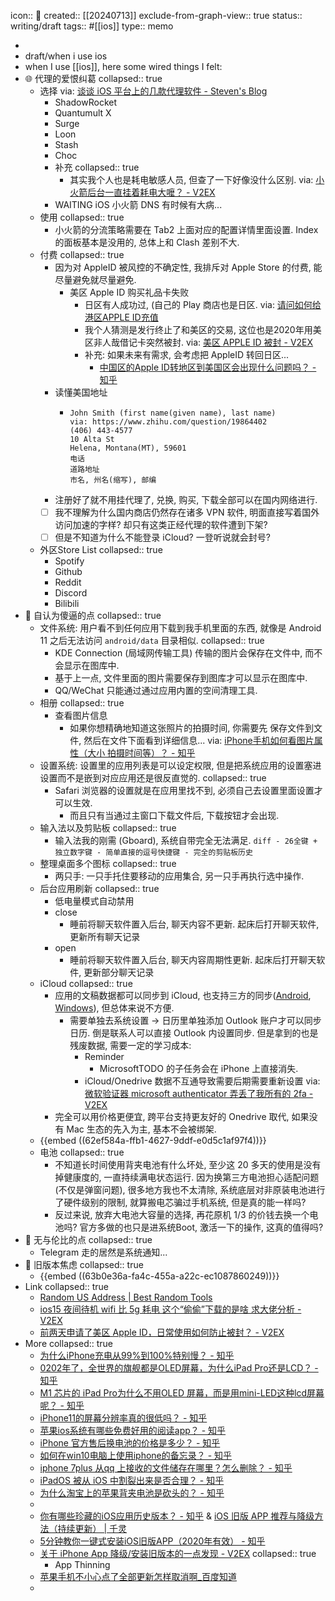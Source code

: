 icon:: 📝
created:: [[20240713]]
exclude-from-graph-view:: true
status:: writing/draft
tags:: #[[ios]]
type:: memo

-
- draft/when i use ios
- when I use [[ios]], here some wired things I felt:
- 🌐 代理的爱恨纠葛
  collapsed:: true
  - 选择 via: [谈谈 iOS 平台上的几款代理软件 - Steven's Blog](https://blog.hly0928.com/post/talk-about-some-proxy-apps-on-ios/)
    - ShadowRocket
    - Quantumult X
    - Surge
    - Loon
    - Stash
    - Choc
    - 补充
      collapsed:: true
      - 其实我个人也是耗电敏感人员, 但查了一下好像没什么区别. via: [小火箭后台一直挂着耗电大嚒？ - V2EX](https://v2ex.com/t/641714)
    - WAITING iOS 小火箭 DNS 有时候有大病...
  - 使用
    collapsed:: true
    - 小火箭的分流策略需要在 Tab2 上面对应的配置详情里面设置. Index 的面板基本是没用的, 总体上和 Clash 差别不大.
  - 付费
    collapsed:: true
    - 因为对 AppleID 被风控的不确定性, 我排斥对 Apple Store 的付费, 能尽量避免就尽量避免.
      - 美区 Apple ID 购买礼品卡失败
        - 日区有人成功过, (自己的 Play 商店也是日区. via: [请问如何给港区APPLE ID充值](https://bgm.tv/group/topic/372135)
        - 我个人猜测是发行终止了和美区的交易, 这位也是2020年用美区非人哉借记卡突然被封. via: [美区 APPLE ID 被封 - V2EX](https://www.v2ex.com/t/720736)
        - 补充: 如果未来有需求, 会考虑把 AppleID 转回日区...
          - [中国区的Apple ID转地区到美国区会出现什么问题吗？ - 知乎](https://www.zhihu.com/question/31841333)
    - 读懂美国地址
      - ```
        John Smith (first name(given name), last name)
        via: https://www.zhihu.com/question/19864402
        (406) 443-4577
        10 Alta St
        Helena, Montana(MT), 59601
        电话
        道路地址
        市名, 州名(缩写), 邮编
        ```
    - 注册好了就不用挂代理了, 兑换, 购买, 下载全部可以在国内网络进行.
    - [ ] 我不理解为什么国内商店仍然存在诸多 VPN 软件, 明面直接写着国外访问加速的字样? 却只有这类正经代理的软件遭到下架?
    - [ ] 但是不知道为什么不能登录 iCloud? 一登听说就会封号?
  - 外区Store List
    collapsed:: true
    - Spotify
    - Github
    - Reddit
    - Discord
    - Bilibili
- 🤮 自认为傻逼的点
  collapsed:: true
  - 文件系统: 用户看不到任何应用下载到我手机里面的东西, 就像是 Android 11 之后无法访问 `android/data` 目录相似.
    collapsed:: true
    - KDE Connection (局域网传输工具) 传输的图片会保存在文件中, 而不会显示在图库中.
    - 基于上一点, 文件里面的图片需要保存到图库才可以显示在图库中.
    - QQ/WeChat 只能通过通过应用内置的空间清理工具.
  - 相册
    collapsed:: true
    - 查看图片信息
      - 如果你想精确地知道这张照片的拍摄时间, 你需要先 保存文件到文件, 然后在文件下面看到详细信息... via: [iPhone手机如何看图片属性（大小 拍摄时间等）？ - 知乎](https://www.zhihu.com/question/21087765)
  - 设置系统: 设置里的应用列表是可以设定权限, 但是把系统应用的设置塞进设置而不是嵌到对应应用还是很反直觉的.
    collapsed:: true
    - Safari 浏览器的设置就是在应用里找不到, 必须自己去设置里面设置才可以生效.
      - 而且只有当通过主窗口下载文件后, 下载按钮才会出现.
  - 输入法以及剪贴板
    collapsed:: true
    - 输入法我的刚需 (Gboard), 系统自带完全无法满足.
          ```diff
          - 26全键 + 独立数字键
          - 简单直接的逗号快捷键
          - 完全的剪贴板历史
          ```
  - 整理桌面多个图标
    collapsed:: true
    - 两只手: 一只手托住要移动的应用集合, 另一只手再执行选中操作.
  - 后台应用刷新
    collapsed:: true
    - 低电量模式自动禁用
    - close
      - 睡前将聊天软件置入后台, 聊天内容不更新. 起床后打开聊天软件, 更新所有聊天记录
    - open
      - 睡前将聊天软件置入后台, 聊天内容周期性更新. 起床后打开聊天软件, 更新部分聊天记录
  - iCloud
    collapsed:: true
    - 应用的文稿数据都可以同步到 iCloud, 也支持三方的同步([Android](https://play.google.com/store/apps/details?id=com.granita.caldavsync), [Windows](https://support.apple.com/en-us/HT204283)), 但总体来说不方便.
      - 需要单独去系统设置 -> 日历里单独添加 Outlook 账户才可以同步日历. 倒是联系人可以直接 Outlook 内设置同步. 但是拿到的也是残废数据, 需要一定的学习成本:
        - Reminder
          - MicrosoftTODO 的子任务会在 iPhone 上直接消失.
        - iCloud/Onedrive 数据不互通导致需要后期需要重新设置 via: [微软验证器 microsoft authenticator 弄丢了我所有的 2fa - V2EX](https://www.v2ex.com/t/805856)
    - 完全可以用价格更便宜, 跨平台支持更友好的 Onedrive 取代, 如果没有 Mac 生态的先入为主, 基本不会被绑架.
  - {{embed ((62ef584a-ffb1-4627-9ddf-e0d5c1af97f4))}}
  - 电池
    collapsed:: true
    - 不知道长时间使用背夹电池有什么坏处, 至少这 20 多天的使用是没有掉健康度的, 一直持续满电状态运行. 因为换第三方电池担心适配问题(不仅是弹窗问题), 很多地方我也不太清除, 系统底层对非原装电池进行了硬件级别的限制, 就算搬电芯骗过手机系统, 但是真的能一样吗?
    - 反过来说, 放弃大电池大容量的选择, 再花原机 1/3 的价钱去换一个电池吗? 官方多做的也只是进系统Boot, 激活一下的操作, 这真的值得吗?
- 💓 无与伦比的点
  collapsed:: true
  - Telegram 走的居然是系统通知...
- 🤯 旧版本焦虑
  collapsed:: true
  - {{embed ((63b0e36a-fa4c-455a-a22c-ec1087860249))}}
- Link
  collapsed:: true
  - [Random US Address | Best Random Tools](https://www.bestrandoms.com/random-address)
  - [ios15 夜间待机 wifi 比 5g 耗电 这个“偷偷”下载的是啥 求大佬分析 - V2EX](https://v2ex.com/t/855434)
  - [前两天申请了美区 Apple ID，日常使用如何防止被封？ - V2EX](https://v2ex.com/t/739530)
- More
  collapsed:: true
  - [为什么iPhone充电从99%到100%特别慢？ - 知乎](https://www.zhihu.com/question/28689748)
  - [0202年了，全世界的旗舰都是OLED屏幕，为什么iPad Pro还是LCD？ - 知乎](https://www.zhihu.com/question/423238095)
  - [M1 芯片的 iPad Pro为什么不用OLED 屏幕，而是用mini-LED这种lcd屏幕呢？ - 知乎](https://www.zhihu.com/question/455830948)
  - [iPhone11的屏幕分辨率真的很低吗？ - 知乎](https://www.zhihu.com/question/368566743)
  - [苹果ios系统有哪些免费好用的阅读app？ - 知乎](https://www.zhihu.com/question/265181314)
  - [iPhone 官方售后换电池的价格是多少？ - 知乎](https://www.zhihu.com/question/22278345)
  - [如何在win10电脑上使用iphone的备忘录？ - 知乎](https://www.zhihu.com/question/374272966)
  - [iphone 7plus 从qq 上接收的文件储存在哪里？怎么删除？ - 知乎](https://www.zhihu.com/question/53759855)
  - [iPadOS 被从 iOS 中割裂出来是否合理？ - 知乎](https://www.zhihu.com/question/327998387)
  - [为什么淘宝上的苹果背夹电池是砍头的？ - 知乎](https://www.zhihu.com/question/323967346)
  -
  - [你有哪些珍藏的iOS应用历史版本？ - 知乎](https://www.zhihu.com/question/444349056/answer/1736687688) & [iOS 旧版 APP 推荐与降级方法（持续更新） | 千灵](https://qianling.pw/ios-app/)
  - [5分钟教你一键式安装iOS旧版APP（2020年有效） - 知乎](https://zhuanlan.zhihu.com/p/42947889)
  - [关于 iPhone App 降级/安装旧版本的一点发现 - V2EX](https://v2ex.com/t/854460)
    collapsed:: true
    - App Thinning
  - [苹果手机不小心点了全部更新怎样取消啊_百度知道](https://zhidao.baidu.com/question/752343517278296124.html)
  -